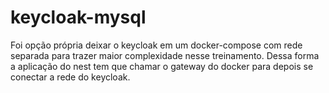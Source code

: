 # keycloak-mysql

Foi opção própria deixar o keycloak em um docker-compose com rede separada para trazer maior complexidade nesse treinamento.
Dessa forma a aplicação do nest tem que chamar o gateway do docker para depois se conectar a rede do keycloak.
